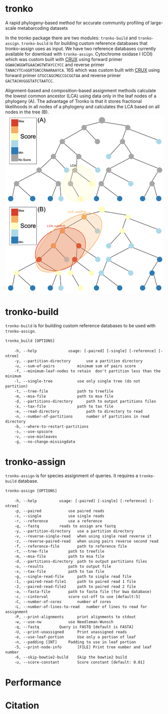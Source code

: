 # tronko
A rapid phylogeny-based method for accurate community profiling of large-scale metabarcoding datasets

In the tronko package there are two modules: `tronko-build` and `tronko-assign`. `tronko-build` is for building custom reference databases that tronko-assign uses as input. We have two reference databases currently available for download with `tronko-assign`. Cytochrome oxidase I (COI) which was custom built with <a href="https://github.com/limey-bean/CRUX_Creating-Reference-libraries-Using-eXisting-tools">CRUX</a> using forward primer `GGWACWGGWTGAACWGTWTAYCCYCC` and reverse primer `TANACYTCnGGRTGNCCRAARAAYCA`. 16S which was custom built with <a href="https://github.com/limey-bean/CRUX_Creating-Reference-libraries-Using-eXisting-tools">CRUX</a> using forward primer `GTGCCAGCMGCCGCGGTAA` and reverse primer `GACTACHVGGGTATCTAATCC`. 

Alignment-based and composition-based assignment methods calculate the lowest common ancestor (LCA) using data only in the leaf nodes of a phylogeny (A). The advantage of Tronko is that it stores fractional likelihoods in all nodes of a phylogeny and calculates the LCA based on all nodes in the tree (B).
<img src="https://github.com/lpipes/tronko/blob/main/Overview_Figure.jpg?raw=true">

# tronko-build
`tronko-build` is for building custom reference databases to be used with `tronko-assign`.

	tronko_build [OPTIONS]
	
		-h, --help				usage: [-paired] [-single] [-reference] [-ntree]
		-y, --partition-directory		use a partition directory
		-u, --sum-of-pairs			minimum sum of pairs score
		-f, --minimum-leaf-nodes to retain	don't partition less than the minimum
		-l, --single-tree			use only single tree (do not partition)
		-t, --tree-file				path to treefile
		-m, --msa-file				path to msa file
		-d, --partitions-directory		path to output partitions files
		-x, --tax-file				path to tax file
		-e, --read-directory			path to directory to read
		-n, --number-of-partitions		number of partitions in read directory
		-b, --where-to-restart-partitions
		-s, --use-spscore
		-v, --use-minleaves
		-g, --no-change-missingdata


# tronko-assign
`tronko-assign` is for species assignment of queries. It requires a `tronko-build` database.

	tronko-assign [OPTIONS]
	
		-h, --help			usage: [-paired] [-single] [-reference] [-ntree]
		-p, --paired			use paired reads
		-s, --single			use single reads
		-r, --reference			use a reference
		-q, --fastq			reads to assign are fastq
		-y, --partition-directory	use a partition directory
		-v, --reverse-single-read	when using single read reverse it
		-z, --reverse-paired-read	when using pairs reverse second read
		-f, --reference-file		path to reference file
		-t, --tree-file			path to treefile
		-m, --msa-file			path to msa file
		-d, --partitions-directory	path to output partitions files
		-o, --results			path to output file
		-x, --tax-file			path to tax file
		-g, --single-read-file		path to single read file
		-1, --paired-read-file1		path to paired read 1 file
		-2, --paired-read-file2		path to paired read 2 file
		-a, --fasta-file		path to fasta file (for bwa database)
		-c, --cinterval			score cut-off to use [default:5]
		-C, --number-of-cores		number of cores
		-L, --number-of-lines-to-read	number of lines to read for assignment
		-P, --print-alignments		print alignments to stdout
		-w, --use-nw			use Needleman-Wunsch
		-q, --fastq			Query is FASTQ [default is FASTA]
		-U, --print-unassigned		Print unassigned reads
		-e, --use-leaf-portion		Use only a portion of leaf
		-n, --padding [INT]		Padding to use in leaf portion
		-5, --print-node-info		[FILE] Print tree number and leaf number
		-6, --skip-bowtie2-build	Skip the bowtie2 build
		-u, --score-constant		Score constant [default: 0.01]

# Performance

# Citation
